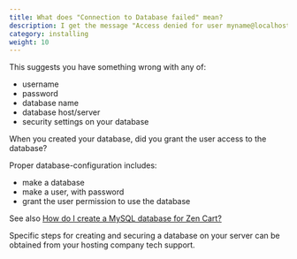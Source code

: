 ```yaml
---
title: What does "Connection to Database failed" mean? 
description: I get the message "Access denied for user myname@localhost" 
category: installing 
weight: 10
---
```

This suggests you have something wrong with any of:

- username
- password
- database name
- database host/server
- security settings on your database

When you created your database, did you grant the user access to the database?

Proper database-configuration includes:

- make a database
- make a user, with password
- grant the user permission to use the database

See also [How do I create a MySQL database for Zen Cart?](/user/installing/create_mysql_database/) 

Specific steps for creating and securing a database on your server can be obtained from your hosting company tech support.

